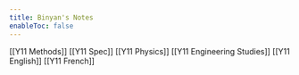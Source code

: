 ```yaml
---
title: Binyan's Notes
enableToc: false
---
```

[[Y11 Methods]]
[[Y11 Spec]]
[[Y11 Physics]]
[[Y11 Engineering Studies]]
[[Y11 English]]
[[Y11 French]]